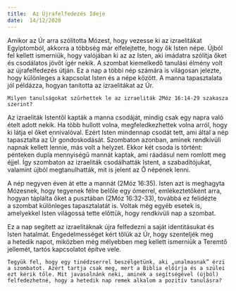 ```yaml
---
title:  Az Újrafelfedezés Ideje
date:  14/12/2020
---
```


Amikor az Úr arra szólította Mózest, hogy vezesse ki az izraelitákat Egyiptomból, akkorra a többség már elfelejtette, hogy ők Isten népe. Újból fel kellett ismerniük, hogy valójában ki az az Isten, aki imádatra szólítja őket és csodálatos jövőt ígér nekik. A szombat kiemelkedő tanulási élmény volt az újrafelfedezés útján. Ez a nap a többi nép számára is világosan jelezte, hogy különleges a kapcsolat Isten és a népe között. A manna tapasztalata jól példázza, hogyan tanította az izraelitákat az Úr.

`Milyen tanulságokat szűrhettek le az izraeliták 2Móz 16:14-29 szakasza szerint?`

Az izraeliták Istentől kapták a manna csodáját, mindig csak egy napra való ételt adott nekik. Ha több hullott volna, megfeledkezhettek volna arról, hogy ki látja el őket ennivalóval. Ezért Isten mindennap csodát tett, ami által a nép tapasztalta az Úr gondoskodását. Szombaton azonban, aminek rendkívüli napnak kellett lennie, más volt a helyzet. Ekkor két csoda is történt: pénteken dupla mennyiségű mannát kaptak, ami ráadásul nem romlott meg éjjel. Így szombaton az izraeliták csodálhatták Istent, a szabadítójukat, valamint újból megtanulhatták, mit is jelent az Ő népének lenni.

A nép negyven éven át ette a mannát (2Móz 16:35). Isten azt is meghagyta Mózesnek, hogy tegyenek félre belőle egy ómerrel, emlékeztetőként arra, hogyan táplálta őket a pusztában (2Móz 16:32-33), továbbá ez felidézte a szombat különleges tapasztalatát is. Voltak még egyéb esetek is, amelyekkel Isten világossá tette előttük, hogy rendkívüli nap a szombat.

Ez a nap segített az izraelitáknak újra felfedezni a saját identitásukat és Isten hatalmát. Engedelmességet kért tőlük az Úr, hogy szenteljék meg a hetedik napot, miközben még mélyebben meg kellett ismerniük a Teremtő jellemét, tartós kapcsolatot építve vele.

`Tegyük fel, hogy egy tinédzserrel beszélgetünk, aki „unalmasnak” érzi a szombatot. Azért tartja csak meg, mert a Biblia előírja és a szülei ezt kérik tőle. Mit javasolnánk neki, aminek a segítségével (újból) felfedezhetné, hogy a hetedik nap remek alkalom a pozitív tanulásra?`